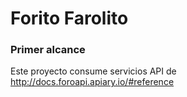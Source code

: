 # Forito Farolito

### Primer alcance
Este proyecto consume servicios API de http://docs.foroapi.apiary.io/#reference
